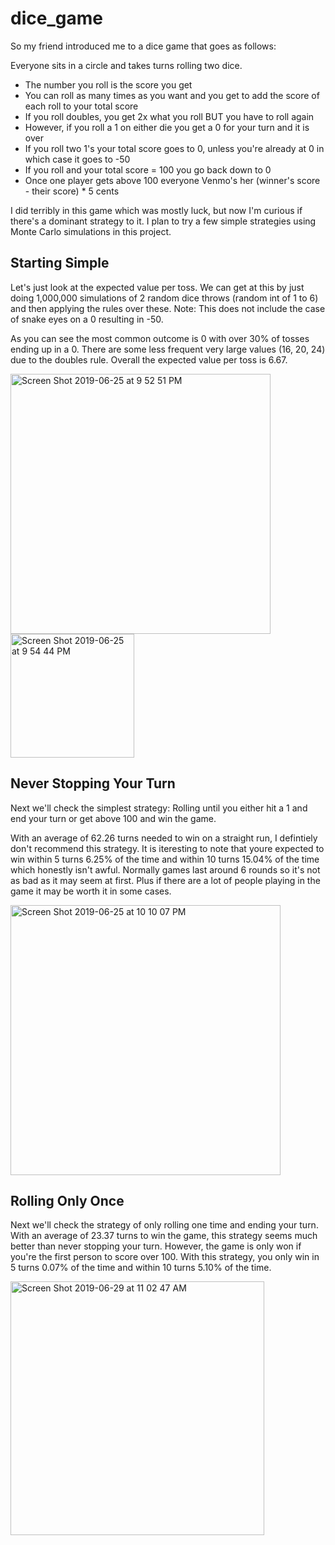 # dice_game

So my friend introduced me to a dice game that goes as follows: 

Everyone sits in a circle and takes turns rolling two dice. 

- The number you roll is the score you get
- You can roll as many times as you want and you get to add the score of each roll to your total score
- If you roll doubles, you get 2x what you roll BUT you have to roll again 
- However, if you roll a 1 on either die you get a 0 for your turn and it is over
- If you roll two 1's your total score goes to 0, unless you're already at 0 in which case it goes to -50
- If you roll and your total score = 100 you go back down to 0
- Once one player gets above 100 everyone Venmo's her (winner's score - their score) * 5 cents 


I did terribly in this game which was mostly luck, but now I'm curious if there's a dominant strategy to it. I plan to try a few simple strategies using Monte Carlo simulations in this project. 


## Starting Simple

Let's just look at the expected value per toss. We can get at this by just doing 1,000,000 simulations of 2 random dice throws (random int of 1 to 6) and then applying the rules over these. Note: This does not include the case of snake eyes on a 0 resulting in -50. 

As you can see the most common outcome is 0 with over 30% of tosses ending up in a 0. There are some less frequent very large values (16, 20, 24) due to the doubles rule. Overall the expected value per toss is 6.67.

<img width="416" alt="Screen Shot 2019-06-25 at 9 52 51 PM" src="https://user-images.githubusercontent.com/38504767/60147602-b0943380-9793-11e9-9f69-f67ab20b69c6.png">                      <img width="198" alt="Screen Shot 2019-06-25 at 9 54 44 PM" src="https://user-images.githubusercontent.com/38504767/60147650-ea653a00-9793-11e9-819c-21fe839f0a13.png">


## Never Stopping Your Turn

Next we'll check the simplest strategy: Rolling until you either hit a 1 and end your turn or get above 100 and win the game. 

With an average of 62.26 turns needed to win on a straight run, I defintiely don't recommend this strategy. It is iteresting to note that youre expected to win within 5 turns 6.25% of the time and within 10 turns 15.04% of the time which honestly isn't awful. Normally games last around 6 rounds so it's not as bad as it may seem at first. Plus if there are a lot of people playing in the game it may be worth it in some cases.  

<img width="432" alt="Screen Shot 2019-06-25 at 10 10 07 PM" src="https://user-images.githubusercontent.com/38504767/60148268-02d65400-9796-11e9-9b56-a4e65ddcc517.png">


## Rolling Only Once 

Next we'll check the strategy of only rolling one time and ending your turn. With an average of 23.37 turns to win the game, this strategy seems much better than never stopping your turn. However, the game is only won if you're the first person to score over 100. With this strategy, you only win in 5 turns 0.07% of the time and within 10 turns 5.10% of the time. 

<img width="406" alt="Screen Shot 2019-06-29 at 11 02 47 AM" src="https://user-images.githubusercontent.com/38504767/60385954-84133c80-9a5d-11e9-97dc-6b9b6e3f0003.png">

